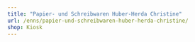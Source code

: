 ```yaml
---
title: "Papier- und Schreibwaren Huber-Herda Christine"
url: /enns/papier-und-schreibwaren-huber-herda-christine/
shop: Kiosk
---
```

